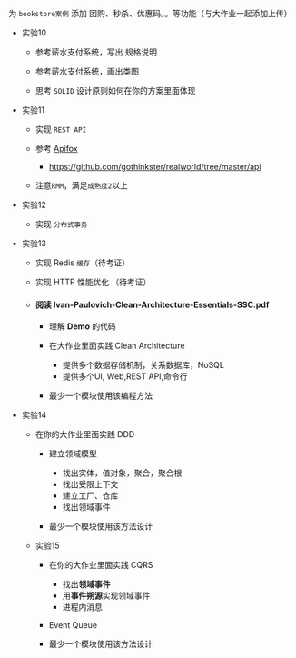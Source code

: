 为 `bookstore案例` 添加 团购、秒杀、优惠码。。等功能（与大作业一起添加上传）

- 实验10

  - 参考薪水支付系统，写出 规格说明

  - 参考薪水支付系统，画出类图

  - 思考 `SOLID` 设计原则如何在你的方案里面体现

- 实验11

  - 实现 `REST API`

  - 参考 [Apifox](https://www.apifox.cn/web/project/977285)
    - https://github.com/gothinkster/realworld/tree/master/api

  - 注意`RMM`，满足`成熟度2`以上

- 实验12

  - 实现 `分布式事务`

- 实验13

  - 实现 Redis `缓存`（待考证）

  - 实现 HTTP 性能优化 （待考证）

  - #### 阅读 Ivan-Paulovich-Clean-Architecture-Essentials-SSC.pdf

    - 理解  **Demo**  的代码
    - 在大作业里面实践 Clean Architecture
      - 提供多个数据存储机制，关系数据库，NoSQL
      - 提供多个UI, Web,REST API,命令行

    - 最少一个模块使用该编程方法

- 实验14

  - 在你的大作业里面实践 DDD

    - 建立领域模型

      - 找出实体，值对象，聚合，聚合根
      - 找出受限上下文
      - 建立工厂、仓库
      - 找出领域事件
  
  
    - 最少一个模块使用该方法设计


  - 实验15

    - 在你的大作业里面实践 CQRS

      - 找出**领域事件**
      - 用**事件朔源**实现领域事件
      - 进程内消息
    - Event Queue
    - 最少一个模块使用该方法设计